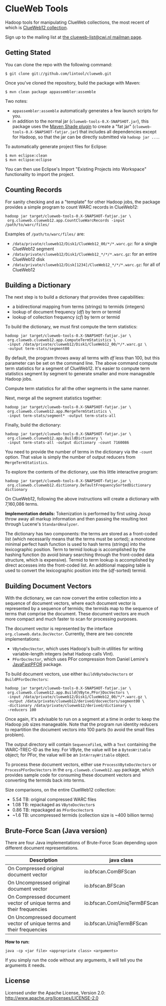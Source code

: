 ClueWeb Tools
=============

Hadoop tools for manipulating ClueWeb collections, the most recent of which is [ClueWeb12 collection](http://lemurproject.org/clueweb12/).

Sign up to the mailing list at [the clueweb-list@cwi.nl mailman page](https://lists.cwi.nl/mailman/listinfo/clueweb-list).

Getting Stated
--------------

You can clone the repo with the following command:

```
$ git clone git://github.com/lintool/clueweb.git
``` 

Once you've cloned the repository, build the package with Maven:

```
$ mvn clean package appassembler:assemble
```

Two notes:

+ `appassembler:assemble` automatically generates a few launch scripts for you.
+ in addition to the normal jar (`clueweb-tools-0.X-SNAPSHOT.jar`), this package uses the [Maven Shade plugin](http://maven.apache.org/plugins/maven-shade-plugin/) to create a "fat jar" (`clueweb-tools-0.X-SNAPSHOT-fatjar.jar`) that includes all dependencies except for Hadoop, so that the jar can be directly submitted via `hadoop jar ...`.

To automatically generate project files for Eclipse:

```
$ mvn eclipse:clean
$ mvn eclipse:eclipse
```

You can then use Eclipse's Import "Existing Projects into Workspace" functionality to import the project.

Counting Records
----------------

For sanity checking and as a "template" for other Hadoop jobs, the package provides a simple program to count WARC records in ClueWeb12:

```
hadoop jar target/clueweb-tools-0.X-SNAPSHOT-fatjar.jar \
 org.clueweb.clueweb12.app.CountClueWarcRecords -input /path/to/warc/files/
```

Examples of `/path/to/warc/files/` are:

+ `/data/private/clueweb12/Disk1/ClueWeb12_00/*/*.warc.gz`: for a single ClueWeb12 segment
+ `/data/private/clueweb12/Disk1/ClueWeb12_*/*/*.warc.gz`: for an entire ClueWeb12 disk
+ `/data/private/clueweb12/Disk[1234]/ClueWeb12_*/*/*.warc.gz`: for all of ClueWeb12

Building a Dictionary
---------------------

The next step is to build a dictionary that provides three capabilities:

+ a bidirectional mapping from terms (strings) to termids (integers)
+ lookup of document frequency (*df*) by term or termid
+ lookup of collection frequency (*cf*) by term or termid

To build the dictionary, we must first compute the term statistics:

```
hadoop jar target/clueweb-tools-0.X-SNAPSHOT-fatjar.jar \
 org.clueweb.clueweb12.app.ComputeTermStatistics \
 -input /data/private/clueweb12/Disk1/ClueWeb12_00/*/*.warc.gz \
 -output term-stats/segment00
```

By default, the program throws away all terms with *df* less than 100, but this parameter can be set on the command line. The above command compute term statistics for a segment of ClueWeb12. It's easier to compute term statistics segment by segment to generate smaller and more manageable Hadoop jobs.

Compute term statistics for all the other segments in the same manner.

Next, merge all the segment statistics together:

```
hadoop jar target/clueweb-tools-0.X-SNAPSHOT-fatjar.jar \
 org.clueweb.clueweb12.app.MergeTermStatistics \
 -input term-stats/segment* -output term-stats-all
```

Finally, build the dictionary:

```
hadoop jar target/clueweb-tools-0.X-SNAPSHOT-fatjar.jar \
 org.clueweb.clueweb12.app.BuildDictionary \
 -input term-stats-all -output dictionary -count 7160086
```

You need to provide the number of terms in the dictionary via the `-count` option. That value is simply the number of output reducers from `MergeTermStatistics`.

To explore the contents of the dictionary, use this little interactive program:

```
hadoop jar target/clueweb-tools-0.X-SNAPSHOT-fatjar.jar \
 org.clueweb.clueweb12.dictionary.DefaultFrequencySortedDictionary dictionary
```

On ClueWeb12, following the above instructions will create a dictionary with 7,160,086 terms.


**Implementation details:** Tokenization is performed by first using Jsoup throw away all markup information and then passing the resulting text through Lucene's `StandardAnalyzer`.

The dictionary has two components: the terms are stored as a front-coded list (which necessarily means that the terms must be sorted); a monotone minimal perfect hash function is used to hash terms (strings) into the lexicographic position. Term to termid lookup is accomplished by the hashing function (to avoid binary searching through the front-coded data structure, which is expensive). Termid to term lookup is accomplished by direct accesses into the front-coded list. An additional mapping table is used to convert the lexicographic position into the (*df*-sorted) termid. 

Building Document Vectors
-------------------------

With the dictionary, we can now convert the entire collection into a sequence of document vectors, where each document vector is represented by a sequence of termids; the termids map to the sequence of terms that comprise the document. These document vectors are much more compact and much faster to scan for processing purposes.

The document vector is represented by the interface `org.clueweb.data.DocVector`. Currently, there are two concrete implementations:

+ `VByteDocVector`, which uses Hadoop's built-in utilities for writing variable-length integers (what Hadoop calls VInt).
+ `PForDocVector`, which uses PFor compression from Daniel Lemire's [JavaFastPFOR](https://github.com/lemire/JavaFastPFOR/) package.

To build document vectors, use either `BuildVByteDocVectors` or `BuildPForDocVectors`:

```
hadoop jar target/clueweb-tools-0.X-SNAPSHOT-fatjar.jar \
 org.clueweb.clueweb12.app.Build{VByte,PFor}DocVectors \
 -input /data/private/clueweb12/Disk1/ClueWeb12_00/*/*.warc.gz \
 -output /data/private/clueweb12/derived/docvectors/segment00 \
 -dictionary /data/private/clueweb12/derived/dictionary \
 -reducers 100
```

Once again, it's advisable to run on a segment at a time in order to keep the Hadoop job sizes manageable. Note that the program run identity reducers to repartition the document vectors into 100 parts (to avoid the small files problem).

The output directory will contain `SequenceFile`s, with a `Text` containing the WARC-TREC-ID as the key. For VByte, the value will be a `BytesWritable` object; for PFor, the value will be an `IntArrayWritable` object.

To process these document vectors, either use `ProcessVByteDocVectors` or `ProcessPForDocVectors` in the `org.clueweb.clueweb12.app` package, which provides sample code for consuming these document vectors and converting the termids back into terms.

Size comparisons, on the entire ClueWeb12 collection:

+ 5.54 TB: original compressed WARC files
+ 1.08 TB: repackaged as `VByteDocVector`s
+ 0.86 TB: repackaged as `PForDocVector`s
+ ~1.6 TB: uncompressed termids (collection size is ~400 billion terms)


Brute-Force Scan (Java version)
-------------------------------
There are four Java implementations of Brute-Force Scan depending upon different document representations. 

Description | java class
------------|-----------
On Compressed original document vector | io.bfscan.ComBFScan
On Uncompressed original document vector | io.bfscan.BFScan
On Compressed  document vector of unique terms and their frequencies | io.bfscan.ComUniqTermBFScan
On Uncompressed  document vector of unique terms and their frequencies | io.bfscan.UniqTermBFScan

**How to run:**

`java -cp <jar file> <appropriate class> <arguments>`

If you simply run the code without any arguments, it will tell you the arguments it needs.





License
-------

Licensed under the Apache License, Version 2.0: http://www.apache.org/licenses/LICENSE-2.0

